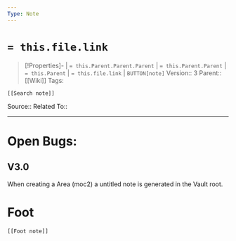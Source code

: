 ```yaml
---
Type: Note
---
```

# `= this.file.link`
>[!Properties]- |  `= this.Parent.Parent.Parent` | `= this.Parent.Parent` | `= this.Parent` | `= this.file.link` | `BUTTON[note]` 
>Version:: 3
>Parent:: [[Wiki]]
>Tags:
```meta-bind-embed
[[Search note]]
```
Source::
Related To::
***
# Open Bugs:
## V3.0
When creating a Area (moc2) a untitled note is generated in the Vault root. 








# Foot
```meta-bind-embed
[[Foot note]]
``` 